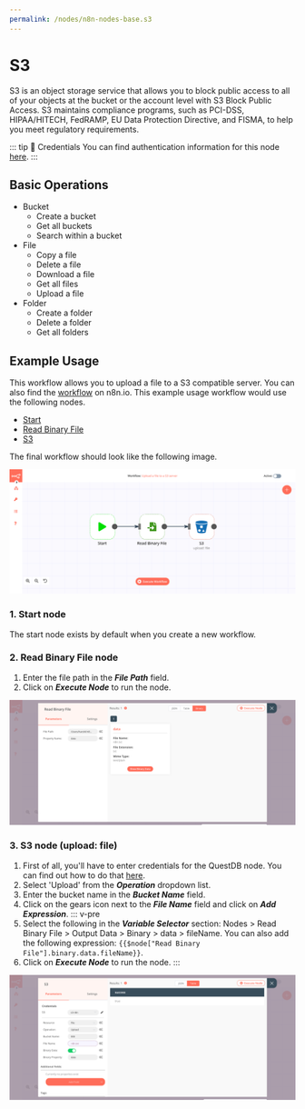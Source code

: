 ```yaml
---
permalink: /nodes/n8n-nodes-base.s3
---
```


# S3

S3 is an object storage service that allows you to block public access to all of your objects at the bucket or the account level with S3 Block Public Access. S3 maintains compliance programs, such as PCI-DSS, HIPAA/HITECH, FedRAMP, EU Data Protection Directive, and FISMA, to help you meet regulatory requirements.

::: tip 🔑 Credentials
You can find authentication information for this node [here](../../../credentials/S3/README.md).
:::

## Basic Operations

- Bucket
    - Create a bucket
    - Get all buckets
    - Search within a bucket
- File
    - Copy a file
    - Delete a file
    - Download a file
    - Get all files
    - Upload a file
- Folder
    - Create a folder
    - Delete a folder
    - Get all folders


## Example Usage

This workflow allows you to upload a file to a S3 compatible server. You can also find the [workflow](https://n8n.io/workflows/592) on n8n.io. This example usage workflow would use the following nodes.
- [Start](../../core-nodes/Start/README.md)
- [Read Binary File](../../core-nodes/ReadBinaryFile/README.md)
- [S3]()

The final workflow should look like the following image.

![A workflow with the S3 node](./workflow.png)

### 1. Start node

The start node exists by default when you create a new workflow.


### 2. Read Binary File node

1. Enter the file path in the ***File Path*** field.
2. Click on ***Execute Node*** to run the node.

![Using the Read Binary File node to read a file](./ReadBinaryFile_node.png)


### 3. S3 node (upload: file)

1. First of all, you'll have to enter credentials for the QuestDB node. You can find out how to do that [here](../../../credentials/S3/README.md).
2. Select 'Upload' from the ***Operation*** dropdown list.
3. Enter the bucket name in the ***Bucket Name*** field.
4. Click on the gears icon next to the ***File Name*** field and click on ***Add Expression***.
::: v-pre
5. Select the following in the ***Variable Selector*** section: Nodes > Read Binary File > Output Data > Binary > data > fileName. You can also add the following expression: `{{$node["Read Binary File"].binary.data.fileName}}`.
6. Click on ***Execute Node*** to run the node.
:::

![Using the S3 node to upload a file to a bucket](./S3_node.png)
